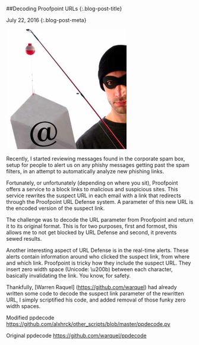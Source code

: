 ##Decoding Proofpoint URLs {:.blog-post-title}

July 22, 2016
{:.blog-post-meta}

![eek_haxxor](/static/img/phishing2.png)

Recently, I started reviewing messages found in the corporate spam box, setup for people to alert us on any phishy messages getting past the spam filters, in an attempt to automatically analyze new phishing links. 


Fortunately, or unfortunately (depending on where you sit), Proofpoint offers a service to a block links to malicious and suspicious sites. This service rewrites the suspect URL in each email with a link that redirects through the Proofpoint URL Defense system.  A parameter of this new URL is the encoded version of the suspect link.


The challenge was to decode the URL parameter from Proofpoint and return it to its original format. This is for two purposes, first and formost, this allows me to not get blocked by URL Defense and second, it prevents sewed results. 


Another interesting aspect of URL Defense is in the real-time alerts. These alerts contain information around who clicked the suspect link, from where and which link. Proofpoint is tricky how they include the suspect URL. They insert zero width space (Unicode: \u200b) between each character, basically invalidating the link. You know, for safety.


Thankfully, [Warren Raquel] (<https://github.com/warquel>) had already written some code to decode the suspect link parameter of the rewritten URL, I simply scriptified his code, and added removal of those funky zero width spaces. 




Modified ppdecode <https://github.com/alxhrck/other_scripts/blob/master/ppdecode.py>


Original ppdecode <https://github.com/warquel/ppdecode>

